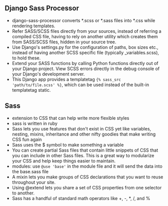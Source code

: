 ## Django Sass Processor
- django-sass-processor converts *.scss or *.sass files into *.css while rendering templates.
- Refer SASS/SCSS files directly from your sources, instead of referring a compiled CSS file, having to rely on another utility which creates them from SASS/SCSS files, hidden in your source tree.
- Use Django's settings.py for the configuration of paths, box sizes etc., instead of having another SCSS specific file (typically _variables.scss), to hold these.
- Extend your SASS functions by calling Python functions directly out of your Django project.
View SCSS errors directly in the debug console of your Django's development server.
- This Django app provides a templatetag `{% sass_src 'path/to/file.scss' %}`, which can be used instead of the built-in templatetag static.

## Sass
- extension to CSS that can help write more flexible styles
- sass is written in ruby
- Sass lets you use features that don't exist in CSS yet like variables, nesting, mixins, inheritance and other nifty goodies that make writing CSS fun again
- Sass uses the $ symbol to make something a variable
- You can create partial Sass files that contain little snippets of CSS that you can include in other Sass files. This is a great way to modularize your CSS and help keep things easier to maintain.
- modules: use `@use 'base'` in the module file and it will send the data into the base.sass file
-  A mixin lets you make groups of CSS declarations that you want to reuse throughout your site.
- Using @extend lets you share a set of CSS properties from one selector to another.
- Sass has a handful of standard math operators like +, -, *, /, and %